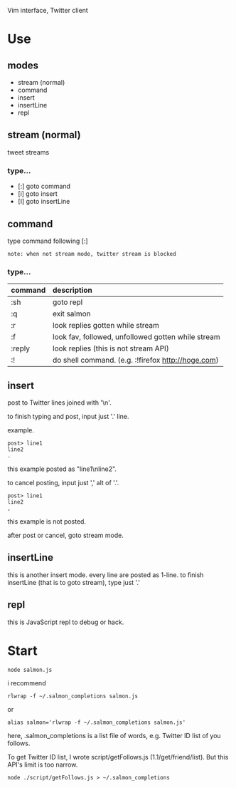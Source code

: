 Vim interface, Twitter client

Use
===

modes
---

- stream (normal)
- command
- insert
- insertLine
- repl

stream (normal)
---

tweet streams

### type...

- [:]
    goto command
- [i]
    goto insert
- [I]
    goto insertLine

command
---

type command following [:]

    note: when not stream mode, twitter stream is blocked

### type...

| command | description |
|:--------|:------------|
| :sh     | goto repl   |
| :q      | exit salmon |
| :r      | look replies gotten while stream |
| :f      | look fav, followed, unfollowed gotten while stream |
| :reply  | look replies (this is not stream API) |
| :!      | do shell command. (e.g. :!firefox http://hoge.com) |

insert
---

post to Twitter
lines joined with '\n'.

to finish typing and post,
input just '.' line.

example.

    post> line1
    line2
    .

this example posted as "line1\nline2".

to cancel posting, input just ',' alt of '.'.

    post> line1
    line2
    ,

this example is not posted.

after post or cancel, goto stream mode.

insertLine
---

this is another insert mode.
every line are posted as 1-line.
to finish insertLine (that is to goto stream), type just '.'

repl
---

this is JavaScript repl to debug or hack.

Start
===

    node salmon.js

i recommend

    rlwrap -f ~/.salmon_completions salmon.js

or

    alias salmon='rlwrap -f ~/.salmon_completions salmon.js'

here, .salmon_completions is a list file of words, e.g. Twitter ID list of you follows.

To get Twitter ID list, I wrote script/getFollows.js (1.1/get/friend/list). But this API's limit is too narrow.

    node ./script/getFollows.js > ~/.salmon_completions

